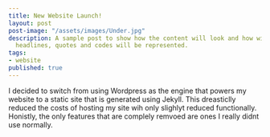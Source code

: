 ```yaml
---
title: New Website Launch!
layout: post
post-image: "/assets/images/Under.jpg"
description: A sample post to show how the content will look and how will different
  headlines, quotes and codes will be represented.
tags:
- website
published: true
---
```


I decided to switch from using Wordpress as the engine that powers my website to a static site that is generated using Jekyll. This dreasticlly reduced the costs of hosting my site wih only slighlyt reduced functionally. Honistly, the only features that are complely remvoed are ones I really didnt use normally.
